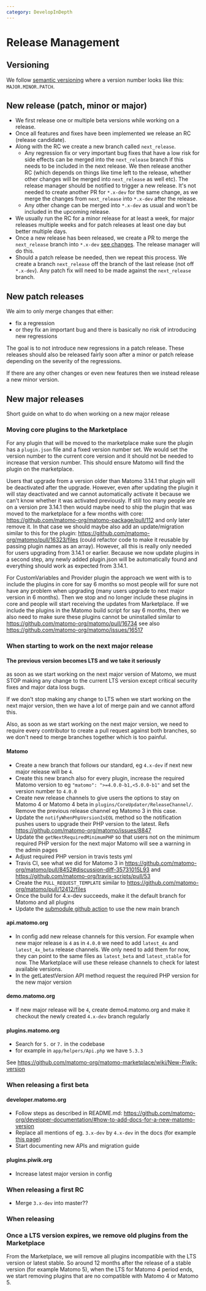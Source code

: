 ```yaml
---
category: DevelopInDepth
---
```


# Release Management

## Versioning

We follow [semantic versioning](https://semver.org/) where a version number looks like this: `MAJOR.MINOR.PATCH`. 

## New release (patch, minor or major)

* We first release one or multiple beta versions while working on a release.
* Once all features and fixes have been implemented we release an RC (release candidate). 
* Along with the RC we create a new branch called `next_release`.
  * Any regression fix or very important bug fixes that have a low risk for side effects can be merged into the `next_release` branch if this needs to be included in the next release. We then release another RC (which depends on things like time left to the release, whether other changes will be merged into `next_release` as well etc). The release manager should be notified to trigger a new release. It's not needed to create another PR for `*.x-dev` for the same change, as we merge the changes from `next_release` into `*.x-dev` after the release.
  * Any other change can be merged into `*.x-dev` as usual and won't be included in the upcoming release.
* We usually run the RC for a minor release for at least a week, for major releases multiple weeks and for patch releases at least one day but better multiple days.
* Once a new release has been released, we create a PR to merge the `next_release` branch into `*.x-dev` [see changes](https://github.com/matomo-org/matomo/compare/4.x-dev...next_release). The release manager will do this.
* Should a patch release be needed, then we repeat this process. We create a branch `next_release` off the branch of the last release (not off `*.x-dev`). Any patch fix will need to be made against the `next_release` branch.

## New patch releases

We aim to only merge changes that either:

* fix a regression 
* or they fix an important bug and there is basically no risk of introducing new regressions

The goal is to not introduce new regressions in a patch release. These releases should also be released fairly soon after a minor or patch release depending on the severity of the regressions.

If there are any other changes or even new features then we instead release a new minor version.

## New major releases

Short guide on what to do when working on a new major release

### Moving core plugins to the Marketplace

For any plugin that will be moved to the marketplace make sure the plugin has a `plugin.json` file and a fixed version number set. We would set the version number to the current core version and it should not be needed to increase that version number. This should ensure Matomo will find the plugin on the marketplace.

Users that upgrade from a version older than Matomo 3.14.1 that plugin will be deactivated after the upgrade. However, even after updating the plugin it will stay deactivated and we cannot automatically activate it because we can't know whether it was activated previously. If still too many people are on a version pre 3.14.1 then would maybe need to ship the plugin that was moved to the marketplace for a few months with core: https://github.com/matomo-org/matomo-package/pull/112 and only later remove it. In that case we should maybe also add an update/migration similar to this for the plugin: https://github.com/matomo-org/matomo/pull/16323/files (could refactor code to make it reusable by passing plugin names as an array). However, all this is really only needed for users upgrading from 3.14.1 or earlier. Because we now update plugins in a second step, any newly added plugin.json will be automatically found and everything should work as expected from 3.14.1.

For CustomVariables and Provider plugin the approach we went with is to include the plugins in core for say 6 months so most people will for sure not have any problem when upgrading (many users upgrade to next major version in 6 months). Then we stop and no longer include these plugins in core and people will start receiving the updates from Marketplace. If we include the plugins in the Matomo build script for say 6 months, then we also need to make sure these plugins cannot be uninstalled similar to https://github.com/matomo-org/matomo/pull/16734 see also https://github.com/matomo-org/matomo/issues/16517

### When starting to work on the next major release

#### The previous version becomes LTS and we take it seriously

as soon as we start working on the next major version of Matomo, we must STOP making any change to the current LTS version except critical security fixes and major data loss bugs.

If we don't stop making any change to LTS when we start working on the next major version, then we have a lot of merge pain and we cannot afford this.

Also, as soon as we start working on the next major version, we need to require every contributor to create a pull request against both branches, so we don't need to merge branches together which is too painful.

#### Matomo

* Create a new branch that follows our standard, eg `4.x-dev` if next new major release will be `4`.
* Create this new branch also for every plugin, increase the required Matomo version to eg `"matomo": ">=4.0.0-b1,<5.0.0-b1"` and set the version number to `4.0.0`
* Create new release channels to give users the options to stay on Matomo 4 or Matomo 4 beta in `plugins/CoreUpdater/ReleaseChannel/`. Remove the previous release channel eg Matomo 3 in this case.
* Update the `notifyWhenPhpVersionIsEOL` method so the notification pushes users to upgrade their PHP version to the latest. Refs https://github.com/matomo-org/matomo/issues/8847
* Update the `getNextRequiredMinimumPHP` so that users not on the minimum required PHP version for the next major Matomo will see a warning in the admin pages
* Adjust required PHP version in travis tests yml
* Travis CI, see what we did for Matomo 3 in https://github.com/matomo-org/matomo/pull/8452#discussion-diff-35731015L93 and https://github.com/matomo-org/travis-scripts/pull/53
* Create the `PULL_REQUEST_TEMPLATE` similar to https://github.com/matomo-org/matomo/pull/12412/files
* Once the build for 4.x-dev succeeds, make it the default branch for Matomo and all plugins
* Update the [submodule github action](https://developer.matomo.org/guides/release-management#when-starting-to-work-on-the-next-major-release) to use the new main branch

#### api.matomo.org

* In config add new release channels for this version. For example when new major release is `4` as in `4.0.0` we need to add `latest_4x` and `latest_4x_beta` release channels. We only need to add them for now, they can point to the same files as `latest_beta` and `latest_stable` for now. The Marketplace will use these release channels to check for latest available versions.
* In the getLatestVersion API method request the required PHP version for the new major version

#### demo.matomo.org

* If new major release will be `4`, create demo4.matomo.org and make it checkout the newly created `4.x-dev` branch regularly

#### plugins.matomo.org

* Search for `5.` or `7.` in the codebase
* for example in `app/helpers/Api.php` we have `5.3.3`

See https://github.com/matomo-org/matomo-marketplace/wiki/New-Piwik-version

### When releasing a first beta

#### developer.matomo.org

* Follow steps as described in README.md: https://github.com/matomo-org/developer-documentation/#how-to-add-docs-for-a-new-matomo-version
* Replace all mentions of eg. `3.x-dev` by `4.x-dev` in the docs (for example [this page](https://github.com/matomo-org/developer-documentation/pull/233/files))
* Start documenting new APIs and migration guide

#### plugins.piwik.org

* Increase latest major version in config

### When releasing a first RC
* Merge `3.x-dev` into master??

### When releasing

### Once a LTS version expires, we remove old plugins from the Marketplace

From the Marketplace, we will remove all plugins incompatible with the LTS version or latest stable. So around 12 months after the release of a stable version (for example Matomo 5), when the LTS for Matomo 4 period ends, we start removing plugins that are no compatible with Matomo 4 or Matomo 5.
